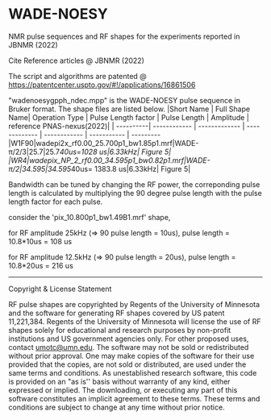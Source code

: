 # WADE-NOESY

NMR pulse sequences and RF shapes for the experiments reported in JBNMR (2022)

Cite Reference articles @  JBNMR (2022)

The script and algorithms are patented @ https://patentcenter.uspto.gov/#!/applications/16861506

"wadenoesygpph_ndec.mpp" is the WADE-NOESY pulse sequence in Bruker format. The shape files are listed below. 
|Short Name | Full Shape Name| Operation Type  |  Pulse Length factor | Pulse Length |   Amplitude  |    reference  PNAS-nexus(2022)|
| ----------| ------------   | -------------   | -------------        | ------------ | ----------- | ---------  
|W1F90|wadepi2x_rf0.00_25.700p1_bw1.85p1.mrf|WADE-π/2/3|25.7|25.7*40us=1028 us|6.33kHz|  Figure 5|
|WR4|wadepix_NP_2_rf0.00_34.595p1_bw0.82p1.mrf|WADE-π/2|34.595|34.595*40us= 1383.8 us|6.33kHz| Figure 5| 
 
 
 

Bandwidth can be tuned by changing the RF power, the correponding pulse length is calculated by multiplying the 90 degree pulse length with the pulse length factor for each pulse. 

consider the 'pix_10.800p1_bw1.49B1.mrf' shape,

for RF amplitude 25kHz (=> 90 pulse length = 10us), pulse length = 10.8*10us = 108 us 

for RF amplitude 12.5kHz (=> 90 pulse length = 20us), pulse length = 10.8*20us = 216 us 
 

------------------------------------------------------------------------------
 

Copyright & License Statement

RF pulse shapes are copyrighted by Regents of the University of Minnesota and the software for generating RF shapes covered by US patent 11,221,384. Regents of the University of Minnesota will license the use of RF shapes solely for educational and research purposes by non-profit institutions and US government agencies only. For other proposed uses, contact umotc@umn.edu. The software may not be sold or redistributed without prior approval. One may make copies of the software for their use provided that the copies, are not sold or distributed, are used under the same terms and conditions. As unestablished research software, this code is provided on an "as is'' basis without warranty of any kind, either expressed or implied. The downloading, or executing any part of this software constitutes an implicit agreement to these terms. These terms and conditions are subject to change at any time without prior notice.

